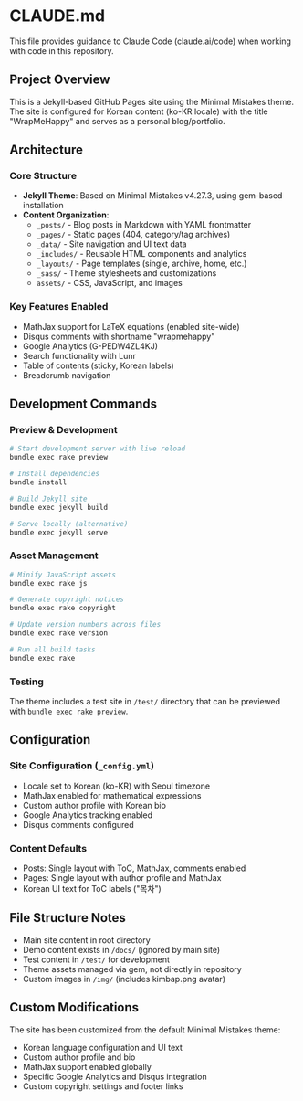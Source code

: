 # CLAUDE.md

This file provides guidance to Claude Code (claude.ai/code) when working with code in this repository.

## Project Overview

This is a Jekyll-based GitHub Pages site using the Minimal Mistakes theme. The site is configured for Korean content (ko-KR locale) with the title "WrapMeHappy" and serves as a personal blog/portfolio.

## Architecture

### Core Structure
- **Jekyll Theme**: Based on Minimal Mistakes v4.27.3, using gem-based installation
- **Content Organization**: 
  - `_posts/` - Blog posts in Markdown with YAML frontmatter
  - `_pages/` - Static pages (404, category/tag archives)
  - `_data/` - Site navigation and UI text data
  - `_includes/` - Reusable HTML components and analytics
  - `_layouts/` - Page templates (single, archive, home, etc.)
  - `_sass/` - Theme stylesheets and customizations
  - `assets/` - CSS, JavaScript, and images

### Key Features Enabled
- MathJax support for LaTeX equations (enabled site-wide)
- Disqus comments with shortname "wrapmehappy"
- Google Analytics (G-PEDW4ZL4KJ)
- Search functionality with Lunr
- Table of contents (sticky, Korean labels)
- Breadcrumb navigation

## Development Commands

### Preview & Development
```bash
# Start development server with live reload
bundle exec rake preview

# Install dependencies
bundle install

# Build Jekyll site
bundle exec jekyll build

# Serve locally (alternative)
bundle exec jekyll serve
```

### Asset Management
```bash
# Minify JavaScript assets
bundle exec rake js

# Generate copyright notices
bundle exec rake copyright

# Update version numbers across files
bundle exec rake version

# Run all build tasks
bundle exec rake
```

### Testing
The theme includes a test site in `/test/` directory that can be previewed with `bundle exec rake preview`.

## Configuration

### Site Configuration (`_config.yml`)
- Locale set to Korean (ko-KR) with Seoul timezone
- MathJax enabled for mathematical expressions
- Custom author profile with Korean bio
- Google Analytics tracking enabled
- Disqus comments configured

### Content Defaults
- Posts: Single layout with ToC, MathJax, comments enabled
- Pages: Single layout with author profile and MathJax
- Korean UI text for ToC labels ("목차")

## File Structure Notes

- Main site content in root directory
- Demo content exists in `/docs/` (ignored by main site)
- Test content in `/test/` for development
- Theme assets managed via gem, not directly in repository
- Custom images in `/img/` (includes kimbap.png avatar)

## Custom Modifications

The site has been customized from the default Minimal Mistakes theme:
- Korean language configuration and UI text
- Custom author profile and bio
- MathJax support enabled globally
- Specific Google Analytics and Disqus integration
- Custom copyright settings and footer links